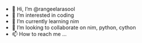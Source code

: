 - 👋 Hi, I’m @rangeelarasool
- 👀 I’m interested in coding
- 🌱 I’m currently learning nim
- 💞️ I’m looking to collaborate on nim, python, cython
- 📫 How to reach me ...

<!---
rangeelarasool/rangeelarasool is a ✨ special ✨ repository because its `README.md` (this file) appears on your GitHub profile.
You can click the Preview link to take a look at your changes.
--->
